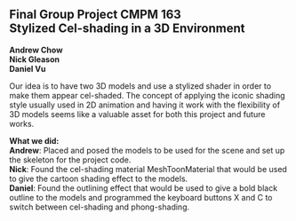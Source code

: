 Final Group Project CMPM 163\
Stylized Cel-shading in a 3D Environment
---
**Andrew Chow**\
**Nick Gleason**\
**Daniel Vu**

Our idea is to have two 3D models and use a stylized shader in order to make them appear cel-shaded. The concept of applying the iconic shading style usually used in 2D animation and having it work with the flexibility of 3D models seems like a valuable asset for both this project and future works.

**What we did:**\
**Andrew**: Placed and posed the models to be used for the scene and set up the skeleton for the project code.\
**Nick**: Found the cel-shading material MeshToonMaterial that would be used to give the cartoon shading effect to the models.\
**Daniel**: Found the outlining effect that would be used to give a bold black outline to the models and programmed the keyboard buttons X and C to switch between cel-shading and phong-shading.

